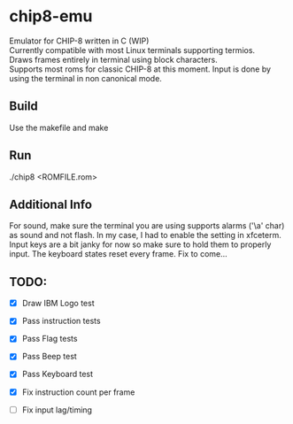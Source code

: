 # chip8-emu
Emulator for CHIP-8 written in C (WIP)\
Currently compatible with most Linux terminals supporting termios.\
Draws frames entirely in terminal using block characters. \
Supports most roms for classic CHIP-8 at this moment.
Input is done by using the terminal in non canonical mode. 

## Build
Use the makefile and make

## Run 
./chip8 <ROMFILE.rom>

## Additional Info
For sound, make sure the terminal you are using supports alarms ('\a' char) as sound and not flash. In my case, I had to enable the setting in xfceterm.
Input keys are a bit janky for now so make sure to hold them to properly input. The keyboard states reset every frame. Fix to come...

## TODO:
- [x] Draw IBM Logo test
- [x] Pass instruction tests
- [x] Pass Flag tests
- [x] Pass Beep test
- [x] Pass Keyboard test
- [x] Fix instruction count per frame
- [ ] Fix input lag/timing

